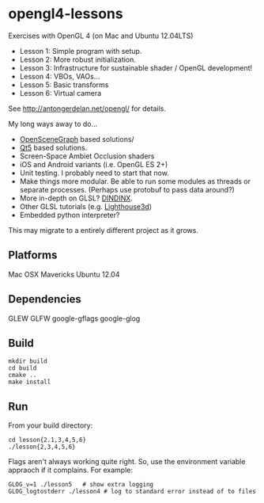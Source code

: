 opengl4-lessons
===============

Exercises with OpenGL 4 (on Mac and Ubuntu 12.04LTS)

* Lesson 1: Simple program with setup.
* Lesson 2: More robust initialization.
* Lesson 3: Infrastructure for sustainable shader / OpenGL development! 
* Lesson 4: VBOs, VAOs...
* Lesson 5: Basic transforms
* Lesson 6: Virtual camera

See http://antongerdelan.net/opengl/ for details.

My long ways away to do...

* [OpenSceneGraph](http://www.openscenegraph.org/) based solutions/
* [Qt5](http://qt-project.org/wiki/Qt_5.0) based solutions.
* Screen-Space Ambiet Occlusion shaders
* iOS and Android variants (i.e. OpenGL ES 2+)
* Unit testing. I probably need to start that now.
* Make things more modular. Be able to run some modules as threads or separate processes. (Perhaps use protobuf to pass data around?)
* More in-depth on GLSL? [DINDINX](http://dindinx.net/OpenGL/index.php?menu=exemples&submenu=shaders).
* Other GLSL tutorials (e.g. [Lighthouse3d](http://www.lighthouse3d.com/))
* Embedded python interpreter? 

This may migrate to a entirely different project as it grows.

Platforms
---------

Mac OSX Mavericks
Ubuntu 12.04

Dependencies
------------

GLEW
GLFW
google-gflags
google-glog

Build
-----

    mkdir build
    cd build
    cmake ..
    make install

Run
---

From your build directory: 

    cd lesson{2.1,3,4,5,6}
    ./lesson{2,3,4,5,6}
    
Flags aren't always working quite right. So, use the environment variable appraoch if it complains. For example: 

    GLOG_v=1 ./lesson5   # show extra logging
    GLOG_logtostderr ./lesson4 # log to standard error instead of to files
